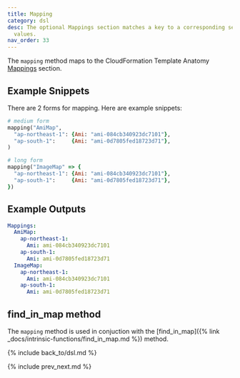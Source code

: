 ```yaml
---
title: Mapping
category: dsl
desc: The optional Mappings section matches a key to a corresponding set of named
  values.
nav_order: 33
---
```


The `mapping` method maps to the CloudFormation Template Anatomy [Mappings](https://docs.aws.amazon.com/AWSCloudFormation/latest/UserGuide/mappings-section-structure.html) section.

## Example Snippets

There are 2 forms for mapping.  Here are example snippets:

```ruby
# medium form
mapping("AmiMap",
  "ap-northeast-1": {Ami: "ami-084cb340923dc7101"},
  "ap-south-1":     {Ami: "ami-0d7805fed18723d71"},
)

# long form
mapping("ImageMap" => {
  "ap-northeast-1": {Ami: "ami-084cb340923dc7101"},
  "ap-south-1":     {Ami: "ami-0d7805fed18723d71"},
})
```

## Example Outputs

```yaml
Mappings:
  AmiMap:
    ap-northeast-1:
      Ami: ami-084cb340923dc7101
    ap-south-1:
      Ami: ami-0d7805fed18723d71
  ImageMap:
    ap-northeast-1:
      Ami: ami-084cb340923dc7101
    ap-south-1:
      Ami: ami-0d7805fed18723d71
```

## find_in_map method

The `mapping` method is used in conjuction with the [find_in_map]({% link _docs/intrinsic-functions/find_in_map.md %}) method.

{% include back_to/dsl.md %}

{% include prev_next.md %}

